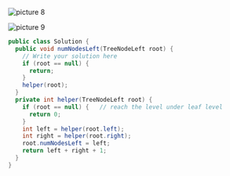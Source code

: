 ![picture 8](https://i.loli.net/2021/09/16/O2jf8k76NRDvnsZ.png)  



![picture 9](https://i.loli.net/2021/09/16/I7akRsSLUdq2cwo.png)  


```java
public class Solution {
  public void numNodesLeft(TreeNodeLeft root) {
    // Write your solution here
    if (root == null) {
      return;
    }
    helper(root);
  }
  private int helper(TreeNodeLeft root) {
    if (root == null) {   // reach the level under leaf level
      return 0;
    }
    int left = helper(root.left);
    int right = helper(root.right);
    root.numNodesLeft = left;
    return left + right + 1;
  }
}
```